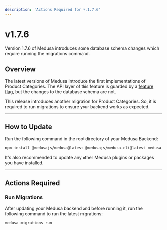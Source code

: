 ```yaml
---
description: 'Actions Required for v.1.7.6'
---
```


# v1.7.6

Version 1.7.6 of Medusa introduces some database schema changes which require running the migrations command.

## Overview​

The latest versions of Medusa introduce the first implementations of Product Categories. The API layer of this feature is guarded by a [feature flag](../../development/feature-flags/toggle.md), but the changes to the database schema are not.

This release introduces another migration for Product Categories. So, it is required to run migrations to ensure your backend works as expected.

---

## How to Update

Run the following command in the root directory of your Medusa Backend:

```bash npm2yarn
npm install @medusajs/medusa@latest @medusajs/medusa-cli@latest medusa-interfaces@latest
```

It's also recommended to update any other Medusa plugins or packages you have installed.

---

## Actions Required​

### Run Migrations​

After updating your Medusa backend and before running it, run the following command to run the latest migrations:

```bash
medusa migrations run
```
